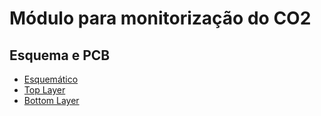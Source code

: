 # Módulo para monitorização do CO2
## Esquema e PCB
- [Esquemático](https://github.com/jpcoelhoATipbDOTpt/MAN4HEALTH/blob/main/Firmware/Arduino/Figures/hardware_arduino.png)
- [Top Layer](https://github.com/jpcoelhoATipbDOTpt/MAN4HEALTH/blob/main/Firmware/CO2node/Documents/toplayer.png)
- [Bottom Layer](https://github.com/jpcoelhoATipbDOTpt/MAN4HEALTH/blob/main/Firmware/CO2node/Documents/bottomlayer.png)
